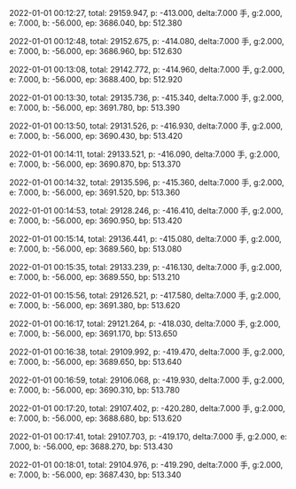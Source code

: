 2022-01-01 00:12:27, total: 29159.947, p: -413.000, delta:7.000 手, g:2.000, e: 7.000, b: -56.000, ep: 3686.040, bp: 512.380

2022-01-01 00:12:48, total: 29152.675, p: -414.080, delta:7.000 手, g:2.000, e: 7.000, b: -56.000, ep: 3686.960, bp: 512.630

2022-01-01 00:13:08, total: 29142.772, p: -414.960, delta:7.000 手, g:2.000, e: 7.000, b: -56.000, ep: 3688.400, bp: 512.920

2022-01-01 00:13:30, total: 29135.736, p: -415.340, delta:7.000 手, g:2.000, e: 7.000, b: -56.000, ep: 3691.780, bp: 513.390

2022-01-01 00:13:50, total: 29131.526, p: -416.930, delta:7.000 手, g:2.000, e: 7.000, b: -56.000, ep: 3690.430, bp: 513.420

2022-01-01 00:14:11, total: 29133.521, p: -416.090, delta:7.000 手, g:2.000, e: 7.000, b: -56.000, ep: 3690.870, bp: 513.370

2022-01-01 00:14:32, total: 29135.596, p: -415.360, delta:7.000 手, g:2.000, e: 7.000, b: -56.000, ep: 3691.520, bp: 513.360

2022-01-01 00:14:53, total: 29128.246, p: -416.410, delta:7.000 手, g:2.000, e: 7.000, b: -56.000, ep: 3690.950, bp: 513.420

2022-01-01 00:15:14, total: 29136.441, p: -415.080, delta:7.000 手, g:2.000, e: 7.000, b: -56.000, ep: 3689.560, bp: 513.080

2022-01-01 00:15:35, total: 29133.239, p: -416.130, delta:7.000 手, g:2.000, e: 7.000, b: -56.000, ep: 3689.550, bp: 513.210

2022-01-01 00:15:56, total: 29126.521, p: -417.580, delta:7.000 手, g:2.000, e: 7.000, b: -56.000, ep: 3691.380, bp: 513.620

2022-01-01 00:16:17, total: 29121.264, p: -418.030, delta:7.000 手, g:2.000, e: 7.000, b: -56.000, ep: 3691.170, bp: 513.650

2022-01-01 00:16:38, total: 29109.992, p: -419.470, delta:7.000 手, g:2.000, e: 7.000, b: -56.000, ep: 3689.650, bp: 513.640

2022-01-01 00:16:59, total: 29106.068, p: -419.930, delta:7.000 手, g:2.000, e: 7.000, b: -56.000, ep: 3690.310, bp: 513.780

2022-01-01 00:17:20, total: 29107.402, p: -420.280, delta:7.000 手, g:2.000, e: 7.000, b: -56.000, ep: 3688.680, bp: 513.620

2022-01-01 00:17:41, total: 29107.703, p: -419.170, delta:7.000 手, g:2.000, e: 7.000, b: -56.000, ep: 3688.270, bp: 513.430

2022-01-01 00:18:01, total: 29104.976, p: -419.290, delta:7.000 手, g:2.000, e: 7.000, b: -56.000, ep: 3687.430, bp: 513.340